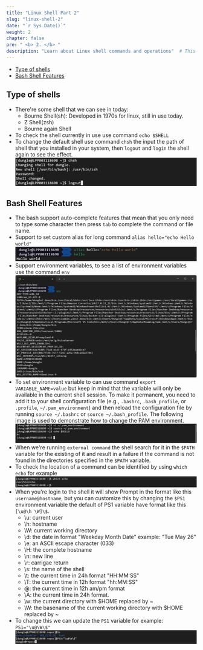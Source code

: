 ```yaml
---
title: "Linux Shell Part 2"
slug: "linux-shell-2"
date: "`r Sys.Date()`"
weight: 2
chapter: false
pre: " <b> 2. </b> "
description: "Learn about Linux shell commands and operations"  # This will be used for og:description
---
```


- [Type of shells](#type-of-shells)
- [Bash Shell Features](#bash-shell-features)


## Type of shells
- There're some shell that we can see in today: 
  - Bourne Shell(sh): Developed in 1970s for linux, still in use today.
  - Z Shell(zsh)
  - Bourne again Shell
- To check the shell currently in use use command `echo $SHELL`
- To change the default shell use command `chsh` the input the path of shell that you installed in your system, then `logout` and `login` the shell again to see the effect.
![Change Default Shell In action](images/_index-1.png)

## Bash Shell Features
- The bash support auto-complete features that mean that you only need to type some character then press `tab` to complete the command or file name.
- Support to set custom alias for long command `alias hello="echo Hello world"`
![Alias](images/_index.png)
- Support environment variables, to see a list of environment variables use the command `env`
![Environment variables](images/_index-2.png)
- To set environment variable to can use command `export VARIABLE_NAME=value` but keep in mind that the variable will only be available in the current shell session. To make it permanent, you need to add it to your shell configuration file (e.g., `.bashrc`, `.bash_profile`, or `.profile`, `~/.pam_environment`) and then reload the configuration file by running `source ~/.bashrc` or `source ~/.bash_profile`. The following image is used to demonstrate how to change the PAM environment.
![Change Pam Environment](images/_index-3.png)
- When we're running `external command` the shell search for it in the `$PATH` variable for the existing of it and result in a failure if the command is not found in the directories specified in the `$PATH` variable.
- To check the location of a command can be identified by using `which echo` for example 
![Check location of command](images/_index-4.png)
- When you're login to the shell it will show Prompt in the format like this `username@hostname`, but you can customize this by changing the `$PS1` environment variable the default of PS1 variable have format like this `[\u@\h \W]\$`. 
  - \u: current user
  - \h: hostname
  - \W: current working directory
  - \d: the date in format "Weekday Month Date" example: "Tue May 26"
  - \e: an ASCII escape character (033)
  - \H: the complete hostname
  - \n: new line
  - \r: carrigae return
  - \s: the name of the shell
  - \t: the current time in 24h format "HH:MM:SS"
  - \T: the current time in 12h format "hh:MM:SS"
  - \@: the current time in 12h am/pm format
  - \A: the current time in 24h format.
  - \w: the current directory with $HOME replaced by ~
  - \W: the basename of the current working directory with $HOME replaced by ~
- To change this we can update the `PS1` variable for example: `PS1="\u@\W\$"`
![Update the PS1](images/_index-5.png)